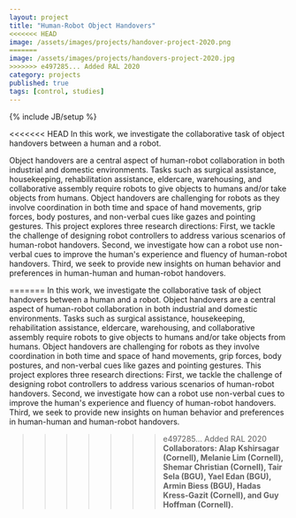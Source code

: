 ```yaml
---
layout: project
title: "Human-Robot Object Handovers"
<<<<<<< HEAD
image: /assets/images/projects/handover-project-2020.png
=======
image: /assets/images/projects/handovers-project-2020.jpg
>>>>>>> e497285... Added RAL 2020
category: projects
published: true
tags: [control, studies]
---
```

{% include JB/setup %}

<<<<<<< HEAD
In this work, we investigate the collaborative task of object handovers between a human and a robot. 

<!--more-->

Object handovers are a central aspect of human-robot collaboration in both industrial and domestic environments. Tasks such as surgical assistance, housekeeping, rehabilitation assistance, eldercare, warehousing, and collaborative assembly require robots to give objects to humans and/or take objects from humans. Object handovers are challenging for robots as they involve coordination in both time and space of hand movements, grip forces, body postures, and non-verbal cues like gazes and pointing gestures. This project explores three research directions: First, we tackle the challenge of designing robot controllers to address various scenarios of human-robot handovers. Second, we investigate how can a robot use non-verbal cues to improve the human's experience and fluency of human-robot handovers. Third, we seek to provide new insights on human behavior and preferences in human-human and human-robot handovers.


=======
In this work, we investigate the collaborative task of object handovers between a human and a robot. Object handovers are a central aspect of human-robot collaboration in both industrial and domestic environments. Tasks such as surgical assistance, housekeeping, rehabilitation assistance, eldercare, warehousing, and collaborative assembly require robots to give objects to humans and/or take objects from humans. Object handovers are challenging for robots as they involve coordination in both time and space of hand movements, grip forces, body postures, and non-verbal cues like gazes and pointing gestures. This project explores three research directions: First, we tackle the challenge of designing robot controllers to address various scenarios of human-robot handovers. Second, we investigate how can a robot use non-verbal cues to improve the human's experience and fluency of human-robot handovers. Third, we seek to provide new insights on human behavior and preferences in human-human and human-robot handovers.


>>>>>>> e497285... Added RAL 2020
**Collaborators: Alap Kshirsagar (Cornell), Melanie Lim (Cornell), Shemar Christian (Cornell), Tair Sela (BGU), Yael Edan (BGU), Armin Biess (BGU), Hadas Kress-Gazit (Cornell), and Guy Hoffman (Cornell).**
